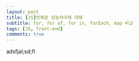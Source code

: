 ```yaml
---
layout: post
title: [JS]반복문 성능차이에 대해
subtitle: for, for of, for in, forEach, map 비교
tags: [JS, front-end]
comments: true
---
```


adsfjal;sd;fl
